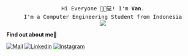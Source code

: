 
<p align="center">
  <br>
  <samp>
    Hi Everyone 👩‍💻💻! I'm <b><a rel="nofollow noopener noreferrer">Van</a></b>.
    <br>I'm a Computer Engineering  Student from Indonesia<br>

</samp>

<img src="https://tenor.com/bqmpH.gif"/>

</p>

  
<b align="center"> Find out about me👋</b>
  
[![Mail](https://img.shields.io/badge/-Say%20Hi!-black?style=for-the-badge&logo=gmail)](mailto:mrivans2002@gmail.com)
[![Linkedin](https://img.shields.io/badge/-LinkedIn-black?style=for-the-badge&logo=Linkedin)](https://www.linkedin.com/in/muhamad-rivan-sahronie-082283246/)
[![Instagram](https://img.shields.io/badge/-Instagram-black?style=for-the-badge&logo=Instagram)](https://www.instagram.com/rivaann_/)
 
